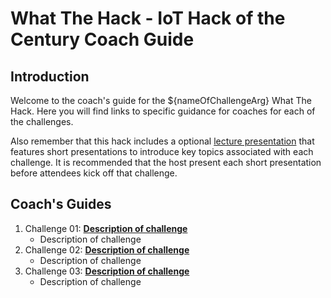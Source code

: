 <!-- REMOVE_ME # What The Hack - ${nameOfChallengeArg} - Coach Guide (remove this from your MD files if you are writing them manually, this is for the automation script) REMOVE_ME -->

<!-- REPLACE_ME (this section will be removed by the automation script) -->
# What The Hack - IoT Hack of the Century Coach Guide
<!-- REPLACE_ME (this section will be removed by the automation script) -->

## Introduction
Welcome to the coach's guide for the ${nameOfChallengeArg} What The Hack. Here you will find links to specific guidance for coaches for each of the challenges.

Also remember that this hack includes a optional [lecture presentation](Lectures.pptx) that features short presentations to introduce key topics associated with each challenge. It is recommended that the host present each short presentation before attendees kick off that challenge.

## Coach's Guides
<!-- REMOVE_ME ${challengesSection} (remove this from your MD files if you are writing them manually, this is for the automation script) REMOVE_ME -->

<!-- REPLACE_ME (this section will be removed by the automation script) -->
1. Challenge 01: **[Description of challenge](Coach/Solution-01.md)**
	 - Description of challenge
1. Challenge 02: **[Description of challenge](Coach/Solution-02.md)**
	 - Description of challenge
1. Challenge 03: **[Description of challenge](Coach/Solution-03.md)**
	 - Description of challenge
<!-- REPLACE_ME (this section will be removed by the automation script) -->